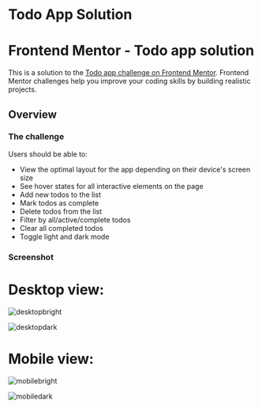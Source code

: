 # Todo App Solution 
# Frontend Mentor - Todo app solution

This is a solution to the [Todo app challenge on Frontend Mentor](https://www.frontendmentor.io/challenges/todo-app-Su1_KokOW). Frontend Mentor challenges help you improve your coding skills by building realistic projects. 

## Overview

### The challenge

Users should be able to:

- View the optimal layout for the app depending on their device's screen size
- See hover states for all interactive elements on the page
- Add new todos to the list
- Mark todos as complete
- Delete todos from the list
- Filter by all/active/complete todos
- Clear all completed todos
- Toggle light and dark mode

### Screenshot

# Desktop view:

![desktopbright](https://user-images.githubusercontent.com/95960286/209557726-49ae31eb-a18a-4885-9512-6aecb44b0c31.png)

![desktopdark](https://user-images.githubusercontent.com/95960286/209558064-d2fd4719-40b0-4677-9993-b5c7c243a0ab.png)

# Mobile view:

![mobilebright](https://user-images.githubusercontent.com/95960286/209558083-548e8aa7-949f-4ec7-b09e-5c7797fcbf2d.png)

![mobiledark](https://user-images.githubusercontent.com/95960286/209558089-95fa161c-317f-4979-8028-51f88cde13fd.png)
